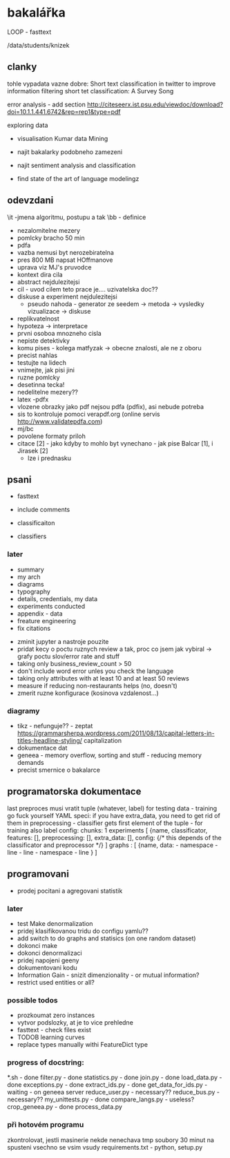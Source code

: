 # bakalářka
LOOP - fasttext

/data/students/knizek

## clanky
tohle vypadata vazne dobre:
	Short text classification in twitter to improve information filtering
	short tet classification: A Survey Song

error analysis - add section
	http://citeseerx.ist.psu.edu/viewdoc/download?doi=10.1.1.441.6742&rep=rep1&type=pdf

exploring data
 - visualisation
 Kumar data Mining

 - najit bakalarky podobneho zamezeni
 - najit sentiment analysis and classification
 - find state of the art of language modelingz

## odevzdani
\it -jmena algoritmu, postupu a tak
\bb - definice

- nezalomitelne mezery
- pomlcky bracho
50 min
- pdfa
- vazba nemusi byt nerozebiratelna
- pres 800 MB napsat HOffmanove
- uprava viz MJ's pruvodce
- kontext dira cila
- abstract nejdulezitejsi
- cil - uvod cilem teto prace je....
uzivatelska doc??
- diskuse a experiment nejdulezitejsi
	- pseudo nahoda - generator ze seedem
	-> metoda
	-> vysledky  vizualizace
	-> diskuse
- replikvatelnost
- hypoteza -> interpretace
- prvni osoboa mnozneho cisla
- nepiste detektivky
- komu pises - kolega matfyzak
	-> obecne znalosti, ale ne z oboru
- precist nahlas
- testujte na lidech
- vnimejte, jak pisi jini
- ruzne pomlcky
- desetinna tecka!
- nedelitelne mezery??
- latex -pdfx
- vlozene obrazky jako pdf nejsou pdfa (pdfix), asi nebude potreba
- sis to kontroluje pomoci verapdf.org (online servis http://www.validatepdfa.com)
- mj/bc
- povolene formaty priloh
- citace [2] - jako kdyby to mohlo byt vynechano - jak pise Balcar [1], i Jirasek [2]
	- lze i prednasku

## psani
* fasttext

* include comments
* classificaiton
* classifiers

### later
* summary
* my arch
* diagrams
* typography
* details, credentials, my data
* experiments conducted
* appendix - data
* freature engineering
* fix citations

- zminit jupyter a nastroje pouzite
 - pridat kecy o poctu ruznych review a tak, proc co jsem jak vybiral
 	-> grafy poctu slov/error rate and stuff
 - taking only business_review_count > 50
 - don't include word error unles you check the language
 - taking only attributes with at least 10 and at least 50 reviews
 - measure if reducing non-restaurants helps (no, doesn't)
 - zmerit ruzne konfigurace (kosinova vzdalenost...)
### diagramy
 - tikz - nefunguje?? - zeptat
https://grammarsherpa.wordpress.com/2011/08/13/capital-letters-in-titles-headline-styling/
capitalization
- dokumentace dat
- geneea - memory overflow, sorting and stuff - reducing memory demands
- precist smernice o bakalarce


## programatorska dokumentace
last preproces musi vratit tuple (whatever, label) for testing data - training go fuck yourself
YAML speci:
if you have extra_data, you need to get rid of them in preprocessing - classifier gets first element of the tuple
	- for training also label
config:
chunks: 1
experiments [
	{name,
	classificator,
	features: [],
	preprocessing: [],
	extra_data: [],
	config: {/* this depends of the classificator and preprocessor */}
]
graphs : [
	{name,
	data:
	 - namespace
	 	- line
	 	- line
	 - namespace
	 	- line
	}
]

## programovani
* prodej pocitani a agregovani statistik

### later
* test Make denormalization
* pridej klasifikovanou tridu do configu yamlu??
* add switch to do graphs and statisics (on one random dataset)
* dokonci make
* dokonci denormalizaci
* pridej napojeni geeny
* dokumentovani kodu
* Information Gain - snizit dimenzionality - or mutual information?
* restrict used entities or all?

### possible todos
* prozkoumat zero instances
* vytvor podslozky, at je to vice prehledne
* fasttext - check files exist
* TODOB learning curves
* replace types manually withi FeatureDict type

### progress of docstring:
\*.sh - done
filter.py - done
statistics.py - done
join.py - done
load_data.py - done
exceptions.py - done
extract_ids.py - done
get_data_for_ids.py - waiting - on geneea server
reduce_user.py - necessary??
reduce_bus.py - necessary??
my_unittests.py - done
compare_langs.py - useless?
crop_geneea.py - done
process_data.py

### při hotovém programu
zkontrolovat, jestli masinerie nekde nenechava tmp soubory
30 minut na spusteni vsechno se vsim vsudy
requirements.txt - python, setup.py


